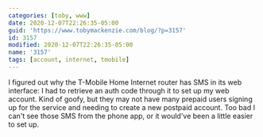 ```yaml
---
categories: [toby, www]
date: 2020-12-07T22:26:35-05:00
guid: 'https://www.tobymackenzie.com/blog/?p=3157'
id: 3157
modified: 2020-12-07T22:26:35-05:00
name: '3157'
tags: [account, internet, tmobile]
---
```


I figured out why the T-Mobile Home Internet router has SMS in its web interface: I had to retrieve an auth code through it to set up my web account.<!--more-->  Kind of goofy, but they may not have many prepaid users signing up for the service and needing to create a new postpaid account.  Too bad I can't see those SMS from the phone app, or it would've been a little easier to set up.
